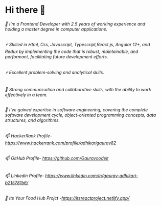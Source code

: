 # Hi there 👋

###### 🔭 I'm a Frontend Developer with 2.5 years of working experience and holding a master degree in computer applications.
###### ⚡ Skilled in Html, Css,  Javascript, Typescript,React.js, Angular 12+, and Redux by implementing the code that is robust, maintainable, and performant, facilitating future development efforts.
###### ⚡ Excellent problem-solving and analytical skills.
###### 👯 Strong communication and collaborative skills, with the ability to work effectively in a team.
###### 🌱 I've gained expertise in software engineering, covering the complete software development cycle, object-oriented programming concepts, data structures, and algorithms.

###### 📫 HackerRank Profile- https://www.hackerrank.com/profile/adhikarigaurav82
###### 📫 GitHub Profile- https://github.com/Gauravcodeit
###### 📫 Linkedin Profile- https://www.linkedin.com/in/gaurav-adhikari-b215781b6/
###### 🚀 Its Your Food Hub Projct -https://itsreactproject.netlify.app/



